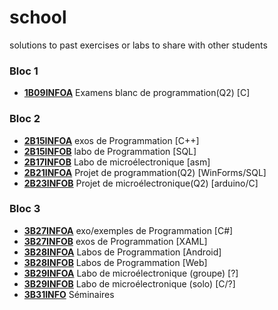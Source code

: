 # school
solutions to past exercises or labs to share with other students

### Bloc 1
* [__1B09INFOA__](https://github.com/namigyj/school/tree/master/1B09A) Examens blanc de programmation(Q2) [C]

### Bloc 2
* [__2B15INFOA__](https://github.com/namigyj/school/tree/master/2B15A) exos de Programmation [C++]
* [__2B15INFOB__](https://github.com/namigyj/school/tree/master/2B15B) labo de Programmation [SQL]
* [__2B17INFOB__](https://github.com/namigyj/school/tree/master/2B17B) Labo de microélectronique [asm]
* [__2B21INFOA__](https://github.com/namigyj/school/tree/master/2B21A) Projet de programmation(Q2) [WinForms/SQL]
* [__2B23INFOB__](https://github.com/namigyj/school/tree/master/2B23B) Projet de microélectronique(Q2) [arduino/C]

### Bloc 3
* [__3B27INFOA__](https://github.com/namigyj/school/tree/master/3B27A) exo/exemples de Programmation [C#]
* [__3B27INFOB__](https://github.com/namigyj/school/tree/master/3B27B) exos de Programmation [XAML]
* [__3B28INFOA__](https://github.com/namigyj/school/tree/master/3B28A) Labos de Programmation [Android]
* [__3B28INFOB__](https://github.com/namigyj/school/tree/master/3B28B) Labos de Programmation [Web]
* [__3B29INFOA__](https://github.com/namigyj/school/tree/master/3B29A) Labo de microélectronique (groupe) [?]
* [__3B29INFOB__](https://github.com/namigyj/school/tree/master/3B29B) Labo de microélectronique (solo) [C/?]
* [__3B31INFO__](https://github.com/namigyj/school/tree/master/3B31) Séminaires